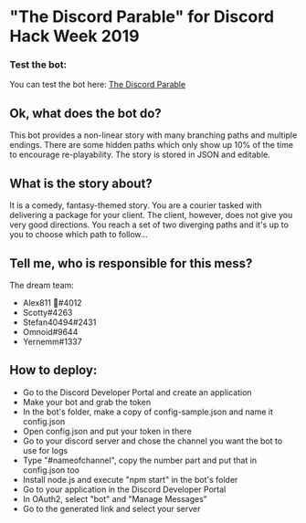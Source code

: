 # "The Discord Parable" for Discord Hack Week 2019

### Test the bot:
You can test the bot here: [The Discord Parable](https://discord.gg/Kjt4ZhR)

## Ok, what does the bot do?
This bot provides a non-linear story with many branching paths and multiple endings. There are some hidden paths which only show up 10% of the time to encourage re-playability. The story is stored in JSON and editable.

## What is the story about?
It is a comedy, fantasy-themed story. You are a courier tasked with delivering a package for your client. The client, however, does not give you very good directions. You reach a set of two diverging paths and it's up to you to choose which path to follow...

## Tell me, who is responsible for this mess?
The dream team:
* Alex811 💜#4012
* Scotty#4263
* Stefan40494#2431
* Omnoid#9644
* Yernemm#1337

## How to deploy:
* Go to the Discord Developer Portal and create an application
* Make your bot and grab the token
* In the bot's folder, make a copy of config-sample.json and name it config.json
* Open config.json and put your token in there
* Go to your discord server and chose the channel you want the bot to use for logs
* Type "\#nameofchannel", copy the number part and put that in config.json too
* Install node.js and execute "npm start" in the bot's folder
* Go to your application in the Discord Developer Portal
* In OAuth2, select "bot" and "Manage Messages"
* Go to the generated link and select your server
